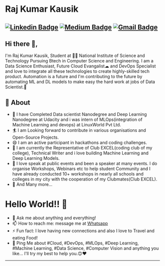 # Raj Kumar Kausik
[![Linkedin Badge](https://img.shields.io/badge/-RajKumarKausik-blue?style=social&logo=Linkedin&logoColor=blue&link=https://https://www.linkedin.com/in/raj-kumar-kausik/)](https://www.linkedin.com/in/raj-kumar-kausik/) [![Medium Badge](https://img.shields.io/badge/-@rrajkukausik-03a57a?style=social&labelColor=black&logo=Medium&link=https://medium.com/@rrajkukausik/)](https://medium.com/@rrajkukausik/)
[![Gmail Badge](https://img.shields.io/badge/-GMail-c14438?style=social&logo=Gmail&logoColor=red&link=mailto:rrajkukausik@gmail.com)](mailto:rrajkukausik@gmail.com)
---
## Hi there 👋,           
I'm Raj Kumar Kausik, Student at 👨‍💻 National Institute of Science and Technology Pursuing Btech in Computer Science and Engineering. I am a Data Science Enthusiast, Future Cloud Evangalist☁ and DevOps Specialist and love to integrate all these technologies to create highly-skilled tech product. Automation is a future and I'm contributing to the future by automating ML and DL models to make easy the hard work at jobs of Data Scientist.🙏

## 🧐 About
- 🤠 I have Completed Data scientist Nanodegree and Deep Learning Nanodegree at Udacity and i was intern of MLOps(integration of Machine Learning and devops) at LinuxWorld Pvt Ltd.
- 🏄‍ I am Looking forward to contribute in various organisations and Open-Source Projects.
- 😄 I am an active participant in hackathons and coding challenges.
- 🔭 I am currently the Representative of Club EXCEL(coding club of my college), Technical Writer and i love building Machine Learning and Deep Learning Models.
- 🌱 I love speak at public events and been a speaker at many events. I do organise Workshops, Webinars etc to help student Community and I have already conducted 10+ workshops in nearly all schools and colleges in my city with the cooperation of my Clubmates(Club EXCEL).
- 👯 And Many more...

# Hello World!! 🤔
- 💬 Ask me about anything and everything! 
- 📫 How to reach me: message me at [Whatsapp](https://wa.me/917788055218)
- ⚡ Fun fact: I love having new connections and also I love to Travel and eating Food! 
- 💬 Ping Me about #Cloud, #DevOps, #MLOps, #Deep Learning, #Machine Learning, #Data Science, #Computer Vision and anything you like... I'll try my best to help you.😊❤
---
<!--
**rrajkukausik** is a ✨ _special_ ✨ repository because its `README.md` (this file) appears on your GitHub profile.
-->
